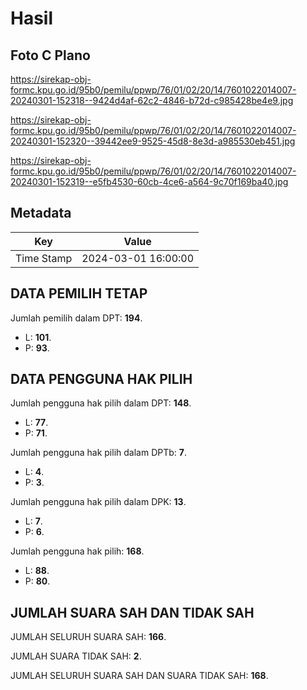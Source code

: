 # Hasil

## Foto C Plano

https://sirekap-obj-formc.kpu.go.id/95b0/pemilu/ppwp/76/01/02/20/14/7601022014007-20240301-152318--9424d4af-62c2-4846-b72d-c985428be4e9.jpg

https://sirekap-obj-formc.kpu.go.id/95b0/pemilu/ppwp/76/01/02/20/14/7601022014007-20240301-152320--39442ee9-9525-45d8-8e3d-a985530eb451.jpg

https://sirekap-obj-formc.kpu.go.id/95b0/pemilu/ppwp/76/01/02/20/14/7601022014007-20240301-152319--e5fb4530-60cb-4ce6-a564-9c70f169ba40.jpg


## Metadata

| Key        | Value               |
| ---------- | ------------------- |
| Time Stamp | 2024-03-01 16:00:00 |


## DATA PEMILIH TETAP

Jumlah pemilih dalam DPT: **194**.
 * L: **101**.
 * P: **93**.

## DATA PENGGUNA HAK PILIH

Jumlah pengguna hak pilih dalam DPT: **148**.
 * L: **77**.
 * P: **71**.

Jumlah pengguna hak pilih dalam DPTb: **7**.
 * L: **4**.
 * P: **3**.

Jumlah pengguna hak pilih dalam DPK: **13**.
 * L: **7**.
 * P: **6**.

Jumlah pengguna hak pilih: **168**.
 * L: **88**.
 * P: **80**.

## JUMLAH SUARA SAH DAN TIDAK SAH

JUMLAH SELURUH SUARA SAH: **166**.

JUMLAH SUARA TIDAK SAH: **2**.

JUMLAH SELURUH SUARA SAH DAN SUARA TIDAK SAH: **168**.


